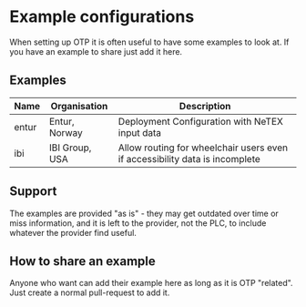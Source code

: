 # Example configurations

When setting up OTP it is often useful to have some examples to look at. If you have an example to share just add it here.


## Examples
| Name  | Organisation   | Description                                                                 |
|-------|----------------|-----------------------------------------------------------------------------|
| entur | Entur, Norway  | Deployment Configuration with NeTEX input data                              |
| ibi   | IBI Group, USA | Allow routing for wheelchair users even if accessibility data is incomplete |

## Support 
The examples are provided "as is" - they may get outdated over time or miss information, and it is left to the provider, not the PLC, to include whatever the provider find useful. 


## How to share an example
Anyone who want can add their example here as long as it is OTP "related". Just create a normal pull-request to add it. 


